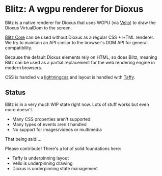 # Blitz: A wgpu renderer for Dioxus

Blitz is a native renderer for Dioxus that uses WGPU (via [Vello](https://github.com/linebender/vello)) to draw the Dioxus VirtualDom to the screen.

[Blitz Core](https://github.com/DioxusLabs/blitz/tree/master/blitz-core) can be used without Dioxus as a regular CSS + HTML renderer. We try to maintain an API similar to the browser's DOM API for general compatibility.

Because the default Dioxus elements rely on HTML, so does Blitz, meaning Blitz can be used as a partial replacement for the web rendering engine in modern browsers.

CSS is handled via [lightningcss](https://github.com/parcel-bundler/parcel-css) and layout is handled with [Taffy](https://github.com/DioxusLabs/taffy).

## Status

Blitz is in a very much WIP state right now. Lots of stuff works but even more doesn't.

- Many CSS properties aren't supported
- Many types of events aren't handled
- No support for images/videos or multimedia

That being said....

Please contribute! There's a lot of solid foundations here:

- Taffy is underpinning layout
- Vello is underpinning drawing
- Dioxus is underpinning state management
